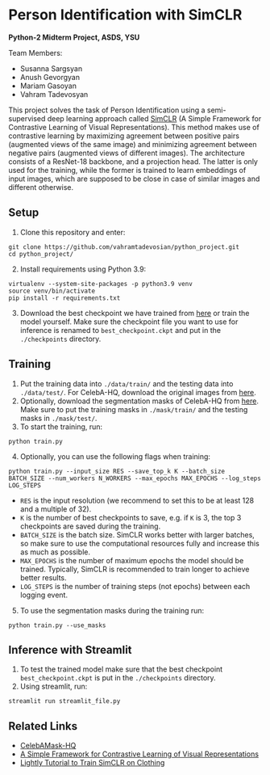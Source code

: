 # Person Identification with SimCLR

**Python-2 Midterm Project, ASDS, YSU**

Team Members:
- Susanna Sargsyan
- Anush Gevorgyan
- Mariam Gasoyan
- Vahram Tadevosyan

This project solves the task of Person Identification using a semi-supervised deep learning approach called [SimCLR](https://arxiv.org/abs/2002.05709) (A Simple Framework for Contrastive Learning of Visual Representations). This method makes use of contrastive learning by maximizing agreement between positive pairs (augmented views of the same image) and minimizing agreement between negative pairs (augmented views of different images). The architecture consists of a ResNet-18 backbone, and a projection head. The latter is only used for the training, while the former is trained to learn embeddings of input images, which are supposed to be close in case of similar images and different otherwise.

## Setup

1. Clone this repository and enter:
```shell
git clone https://github.com/vahramtadevosian/python_project.git
cd python_project/
```
2. Install requirements using Python 3.9:
```shell
virtualenv --system-site-packages -p python3.9 venv
source venv/bin/activate
pip install -r requirements.txt
```
3. Download the best checkpoint we have trained from [here]() or train the model yourself. Make sure the checkpoint file you want to use for inference is renamed to `best_checkpoint.ckpt` and put in the `./checkpoints` directory.

## Training

1. Put the training data into `./data/train/` and the testing data into `./data/test/`. For CelebA-HQ, download the original images from [here](https://drive.google.com/file/d/1badu11NqxGf6qM3PTTooQDJvQbejgbTv/view).
2. Optionally, download the segmentation masks of CelebA-HQ from [here](https://drive.google.com/file/d/1u3e3iDyPgZEP5OEsuks3K5GYWyxxkGXy/view?usp=share_link). Make sure to put the training masks in `./mask/train/` and the testing masks in `./mask/test/`.
3. To start the training, run:
```shell
python train.py
```
4. Optionally, you can use the following flags when training:
```shell
python train.py --input_size RES --save_top_k K --batch_size BATCH_SIZE --num_workers N_WORKERS --max_epochs MAX_EPOCHS --log_steps LOG_STEPS
```
* `RES` is the input resolution (we recommend to set this to be at least 128 and a multiple of 32).
* `K` is the number of best checkpoints to save, e.g. if `K` is 3, the top 3 checkpoints are saved during the training.
* `BATCH_SIZE` is the batch size. SimCLR works better with larger batches, so make sure to use the computational resources fully and increase this as much as possible.
* `MAX_EPOCHS` is the number of maximum epochs the model should be trained. Typically, SimCLR is recommended to train longer to achieve better results.
* `LOG_STEPS` is the number of training steps (not epochs) between each logging event.
5. To use the segmentation masks during the training run:
```shell
python train.py --use_masks
```

## Inference with Streamlit

1. To test the trained model make sure that the best checkpoint `best_checkpoint.ckpt` is put in the `./checkpoints` directory.
2. Using streamlit, run:
```shell
streamlit run streamlit_file.py
```

## Related Links
* [CelebAMask-HQ](https://github.com/switchablenorms/CelebAMask-HQ.git)
* [A Simple Framework for Contrastive Learning of Visual Representations](https://arxiv.org/abs/2002.05709)
* [Lightly Tutorial to Train SimCLR on Clothing](https://docs.lightly.ai/self-supervised-learning/tutorials/package/tutorial_simclr_clothing.html)
